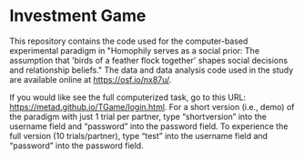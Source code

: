 # Investment Game
This repository contains the code used for the computer-based experimental paradigm in "Homophily serves as a social prior: The assumption that 'birds of a feather flock together' shapes social decisions and relationship beliefs." The data and data analysis code used in the study are available online at https://osf.io/nx87u/.

If you would like see the full computerized task, go to this URL: https://metad.github.io/TGame/login.html. For a short version (i.e., demo) of the paradigm with just 1 trial per partner, type “shortversion” into the username field and “password” into the password field. To experience the full version (10 trials/partner), type “test” into the username field and “password” into the password field.
